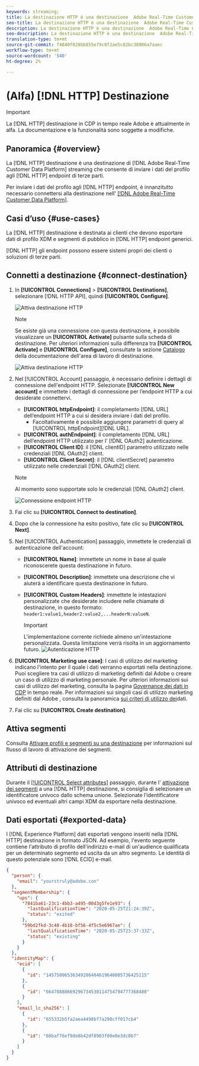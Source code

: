 ```yaml
---
keywords: streaming;
title: La destinazione HTTP è una destinazione  Adobe Real-Time Customer Data Platform che consente di inviare dati di profilo a endpoint HTTP di terze parti.
seo-title: La destinazione HTTP è una destinazione  Adobe Real-Time Customer Data Platform che consente di inviare dati di profilo a endpoint HTTP di terze parti.
description: La destinazione HTTP è una destinazione  Adobe Real-Time Customer Data Platform che consente di inviare dati di profilo a endpoint HTTP di terze parti.
seo-description: La destinazione HTTP è una destinazione  Adobe Real-Time Customer Data Platform che consente di inviare dati di profilo a endpoint HTTP di terze parti.
translation-type: tm+mt
source-git-commit: f4840f028bb855e79c0f2ae5c82bc38906a7aaec
workflow-type: tm+mt
source-wordcount: '540'
ht-degree: 2%

---
```



# (Alfa) [!DNL HTTP] Destinazione

>[!IMPORTANT]
>
>La [!DNL HTTP] destinazione in CDP in tempo reale  Adobe è attualmente in alfa. La documentazione e la funzionalità sono soggette a modifiche.

## Panoramica {#overview}

La [!DNL HTTP] destinazione è una destinazione di [!DNL Adobe Real-Time Customer Data Platform] streaming che consente di inviare i dati del profilo agli [!DNL HTTP] endpoint di terze parti.

Per inviare i dati del profilo agli [!DNL HTTP] endpoint, è innanzitutto necessario connettersi alla destinazione nell&#39; [[!DNL Adobe Real-Time Customer Data Platform]](#connect-destination).

## Casi d’uso {#use-cases}

La [!DNL HTTP] destinazione è destinata ai clienti che devono esportare dati di profilo XDM e segmenti di pubblico in [!DNL HTTP] endpoint generici.

[!DNL HTTP] gli endpoint possono essere sistemi propri dei clienti o soluzioni di terze parti.

## Connetti a destinazione {#connect-destination}

1. In **[!UICONTROL Connections]** > **[!UICONTROL Destinations]**, selezionare [!DNL HTTP API], quindi **[!UICONTROL Configure]**.

   ![Attiva destinazione HTTP](assets/activate-http-destination.png)

   >[!NOTE]
   >
   >Se esiste già una connessione con questa destinazione, è possibile visualizzare un **[!UICONTROL Activate]** pulsante sulla scheda di destinazione. Per ulteriori informazioni sulla differenza tra **[!UICONTROL Activate]** e **[!UICONTROL Configure]**, consultate la sezione [Catalogo](../destinations/destinations-workspace.md#catalog) della documentazione dell&#39;area di lavoro di destinazione.
   >
   >![Attiva destinazione HTTP](assets/connect-http-destination.png)

2. Nel [!UICONTROL Account] passaggio, è necessario definire i dettagli di connessione dell&#39;endpoint HTTP. Selezionate **[!UICONTROL New account]** e immettete i dettagli di connessione per l’endpoint HTTP a cui desiderate connettervi.
   * **[!UICONTROL httpEndpoint]**: il completamento [!DNL URL] dell’endpoint HTTP a cui si desidera inviare i dati del profilo.
      * Facoltativamente è possibile aggiungere parametri di query al [!UICONTROL httpEndpoint][!DNL URL].
   * **[!UICONTROL authEndpoint]**: il completamento [!DNL URL] dell’endpoint HTTP utilizzato per l’ [!DNL OAuth2] autenticazione.
   * **[!UICONTROL Client ID]**: il [!DNL clientID] parametro utilizzato nelle credenziali [!DNL OAuth2] client.
   * **[!UICONTROL Client Secret]**: il [!DNL clientSecret] parametro utilizzato nelle credenziali [!DNL OAuth2] client.

   >[!NOTE]
   >
   >Al momento sono supportate solo le credenziali [!DNL OAuth2] client.

   ![Connessione endpoint HTTP](assets/connect-http-endpoint.png)
3. Fai clic su **[!UICONTROL Connect to destination]**.
4. Dopo che la connessione ha esito positivo, fate clic su **[!UICONTROL Next]**.
5. Nel [!UICONTROL Authentication] passaggio, immettete le credenziali di autenticazione dell&#39;account:
   * **[!UICONTROL Name]**: immettete un nome in base al quale riconoscerete questa destinazione in futuro.
   * **[!UICONTROL Description]**: immettete una descrizione che vi aiuterà a identificare questa destinazione in futuro.
   * **[!UICONTROL Custom Headers]**: immettete le intestazioni personalizzate che desiderate includere nelle chiamate di destinazione, in questo formato: `header1:value1,header2:value2,...headerN:valueN`.

      >[!IMPORTANT]
      >
      >L&#39;implementazione corrente richiede almeno un&#39;intestazione personalizzata. Questa limitazione verrà risolta in un aggiornamento futuro.
   ![Autenticazione HTTP](assets/authentication-http-connection.png)

6. **[!UICONTROL Marketing use case]**: I casi di utilizzo del marketing indicano l&#39;intento per il quale i dati verranno esportati nella destinazione. Puoi scegliere tra  casi di utilizzo di marketing definiti dal Adobe o creare un caso di utilizzo di marketing personale. Per ulteriori informazioni sui casi di utilizzo del marketing, consulta la pagina [Governance dei dati in CDP](../privacy/data-governance-overview.md#destinations) in tempo reale. Per informazioni sui singoli casi di utilizzo marketing definiti dal Adobe , consulta la panoramica [sui criteri di utilizzo dei](../../data-governance/policies/overview.md#core-actions)dati.
7. Fai clic su **[!UICONTROL Create destination]**.

## Attiva segmenti

Consulta [Attivare profili e segmenti su una destinazione](activate-destinations.md#select-attributes) per informazioni sul flusso di lavoro di attivazione dei segmenti.

## Attributi di destinazione

Durante il [[!UICONTROL Select attributes]](activate-destinations.md#select-attributes) passaggio, durante l&#39; [attivazione dei segmenti](activate-destinations.md) a una [!DNL HTTP] destinazione, si consiglia di selezionare un identificatore univoco dallo schema [](../../profile/home.md#profile-fragments-and-union-schemas)unione. Selezionate l’identificatore univoco ed eventuali altri campi XDM da esportare nella destinazione.

## Dati esportati {#exported-data}

I [!DNL Experience Platform] dati esportati vengono inseriti nella [!DNL HTTP] destinazione in formato JSON. Ad esempio, l&#39;evento seguente contiene l&#39;attributo di profilo dell&#39;indirizzo e-mail di un&#39;audience qualificata per un determinato segmento ed uscita da un altro segmento. Le identità di questo potenziale sono [!DNL ECID] e-mail.

```json
{
  "person": {
    "email": "yourstruly@adobe.con"
  },
  "segmentMembership": {
    "ups": {
      "7841ba61-23c1-4bb3-a495-00d3g5fe1e93": {
        "lastQualificationTime": "2020-05-25T21:24:39Z",
        "status": "exited"
      },
      "59bd2fkd-3c48-4b18-bf56-4f5c5e6967ae": {
        "lastQualificationTime": "2020-05-25T23:37:33Z",
        "status": "existing"
      }
    }
  },
  "identityMap": {
    "ecid": [
      {
        "id": "14575006536349286404619648085736425115"
      },
      {
        "id": "66478888669296734530114754794777368480"
      }
    ],
    "email_lc_sha256": [
      {
        "id": "655332b5fa2aea4498bf7a290cff017cb4"
      },
      {
        "id": "66baf76ef9de8b42df8903f00e0e3dc0b7"
      }
    ]
  }
}
```
